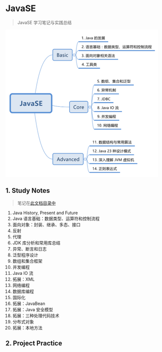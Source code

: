 # JavaSE 
> JavaSE 学习笔记与实践总结

![JavaSE 知识总结](./resources/JavaSE.svg)


## 1. Study Notes
> 笔记在[此文档目录中]()

1. Java History, Present and Future   
2. Java 语言基础：数据类型、运算符和控制流程  
3. 面向对象：封装、继承、多态、接口  
4. 反射  
5. 代理  
6. JDK 库分析和常用库总结  
7. 异常、断言和日志  
8. 泛型程序设计  
9. 数组和集合框架  
10. 并发编程  
11. Java IO 流  
12. 拓展：XML  
13. 网络编程  
14. 数据库编程  
15. 国际化  
16. 拓展：JavaBean  
17. 拓展：Java 安全模型
18. 拓展：三种处理代码技术
19. 分布式对象
20. 拓展：本地方法  


## 2. Project Practice

